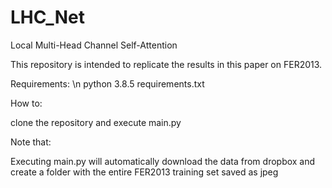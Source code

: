 # LHC_Net
Local Multi-Head Channel Self-Attention

This repository is intended to replicate the results in this paper on FER2013.

Requirements: \n
python 3.8.5
requirements.txt


How to:

clone the repository and execute main.py


Note that:

Executing main.py will automatically download the data from dropbox and create a folder with the entire FER2013 training set saved as jpeg
